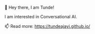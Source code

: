 👋 Hey there, I am Tunde!

I am interested in Conversational AI.

📫 Read more: https://tundeajayi.github.io/

<!---
tunde99/tunde99 is a ✨ special ✨ repository because its `README.md` (this file) appears on your GitHub profile.
You can click the Preview link to take a look at your changes.
--->
